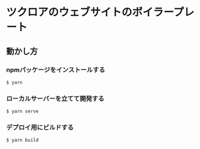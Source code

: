 # ツクロアのウェブサイトのボイラープレート

## 動かし方

### npmパッケージをインストールする

```
$ yarn
```

### ローカルサーバーを立てて開発する

```
$ yarn serve
```

### デプロイ用にビルドする

```
$ yarn build
```

